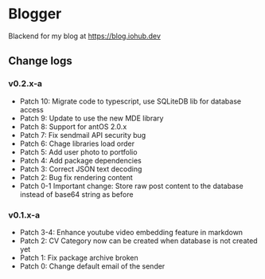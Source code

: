 # Blogger

Blackend for my blog at https://blog.iohub.dev


## Change logs

### v0.2.x-a
* Patch 10: Migrate code to typescript, use SQLiteDB lib for database access
* Patch 9: Update to use the new MDE library
* Patch 8: Support for antOS 2.0.x
* Patch 7: Fix sendmail API security bug
* Patch 6: Chage libraries load order
* Patch 5: Add user photo to portfolio
* Patch 4: Add package dependencies
* Patch 3: Correct JSON text decoding
* Patch 2: Bug fix rendering content
* Patch 0-1 Important change: Store raw post content to the database instead of base64 string as before

### v0.1.x-a
* Patch 3-4: Enhance youtube video embedding feature in markdown
* Patch 2: CV Category now can be created when database is not created yet
* Patch 1: Fix package archive broken
* Patch 0: Change default email of the sender
